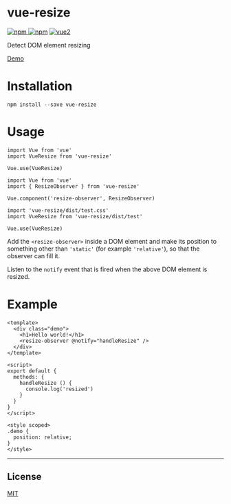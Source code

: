# vue-resize

[![npm](https://img.shields.io/npm/v/vue-resize.svg) ![npm](https://img.shields.io/npm/dm/vue-resize.svg)](https://www.npmjs.com/package/vue-resize)
[![vue2](https://img.shields.io/badge/vue-2.x-brightgreen.svg)](https://vuejs.org/)

Detect DOM element resizing

[Demo](https://akryum.github.io/vue-resize/)

# Installation

```
npm install --save vue-resize
```

# Usage

```
import Vue from 'vue'
import VueResize from 'vue-resize'

Vue.use(VueResize)
```

```
import Vue from 'vue'
import { ResizeObserver } from 'vue-resize'

Vue.component('resize-observer', ResizeObserver)
```

```
import 'vue-resize/dist/test.css'
import VueResize from 'vue-resize/dist/test'

Vue.use(VueResize)
```

Add the `<resize-observer>` inside a DOM element and make its position to something other than `'static'` (for example `'relative'`), so that the observer can fill it.

Listen to the `notify` event that is fired when the above DOM element is resized.

# Example

```
<template>
  <div class="demo">
    <h1>Hello world!</h1>
    <resize-observer @notify="handleResize" />
  </div>
</template>

<script>
export default {
  methods: {
    handleResize () {
      console.log('resized')
    }
  }
}
</script>

<style scoped>
.demo {
  position: relative;
}
</style>
```

---

## License

[MIT](http://opensource.org/licenses/MIT)

